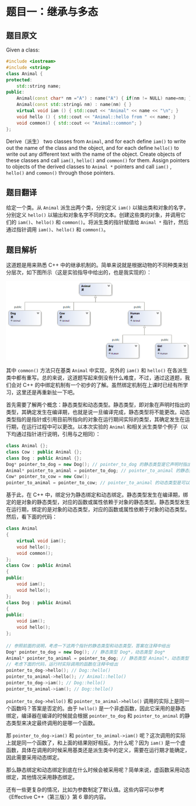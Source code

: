 # 题目一：继承与多态

## 题目原文

Given a class: 

```c++
#include <iostream> 
#include <string>
class Animal {
protected:
    std::string name;
public:
    Animal(const char* nm ="A") : name("A") { if(nm != NULL) name=nm; }
    Animal(const std::string& nm) : name(nm) { }
    virtual void iam () { std::cout << "Animal" << name << "\n"; }
    void hello () { std::cout << "Animal::hello from " << name; }
    void common() { std::cout << "Animal::common"; }
};
```

Derive（派生） two classes from `Animal`, and for each define `iam()` to write out the name of the class and the object, and for each define `hello()` to write out any different text with the name of the object. Create objects of these classes and call `iam()`, `hello()` and `common()` for them. Assign pointers to objects of the derived classes to `Animal *` pointers and call `iam()` , `hello()` and `common()` through those pointers.

## 题目翻译

给定一个类。从 `Animal` 派生出两个类，分别定义 `iam()` 以输出类和对象的名字，分别定义 `hello()` 以输出和对象名字不同的文本。创建这些类的对象，并调用它们的 `iam()`、`hello()` 和 `common()`。将派生类的指针赋值给 `Animal *` 指针，然后通过指针调用 `iam()`、`hello()` 和 `common()`。

## 题目解析

这道题是用来熟悉 C++ 中的继承机制的。简单来说就是根据动物的不同种类来划分层次，如下图所示（这是实验指导中给出的，也是我实现的）：

![class_diagram](https://github.com/Robotxm/OOPExperients/raw/master/6/source_6_1/ClassDiagram_Exp6_1.png)

其中 `common()` 方法只在基类 `Animal` 中实现，另外的 `iam()` 和  `hello()` 在各派生类中都有重写。总的来说，这道题写起来倒没有什么难度，不过，通过这道题，我们会对 C++ 的中绑定机制有一个初步的了解。虽然绑定机制在上课时已经有所学习，这里还是再重新扯一下吧。

首先需要了解两个概念：静态类型和动态类型。静态类型，即对象在声明时指出的类型，其确定发生在编译期，也就是说一旦编译完成，静态类型将不能更改。动态类型指的是指针或引用目前所指向的对象在运行期间实际的类型，其确定发生在运行期，在运行过程中可以更改。以本次实验的 `Animal` 和相关派生类举个例子（以下均通过指针进行说明，引用与之相同）：

```c++
class Animal {};
class Cow : public Animal {};
class Dog : public Animal {};
Dog* pointer_to_dog = new Dog(); // pointer_to_dog 的静态类型是它声明时指出的 Dog*，动态类型也是 Dog*
Animal* pointer_to_animal = pointer_to_dog; // pointer_to_animal 的静态类型是它声明时指出的 Animal*，动态类型是 pointer_to_animal 实际指向的对象 pointer_to_dog 的类型 Dog*
Cow* pointer_to_cow = new Cow();
pointer_to_animal = pointer_to_cow; // pointer_to_animal 的动态类型是可以更改的，现在它的动态类型是 Cow*，但静态类型仍然是 Animal*

```

基于此，在 C++ 中，绑定分为静态绑定和动态绑定。静态类型发生在编译期，绑定的是对象的静态类型，对应的函数或属性依赖于对象的静态类型。静态类型发生在运行期，绑定的是对象的动态类型，对应的函数或属性依赖于对象的动态类型。然后，看下面的代码：

```c++
class Animal
{
    virtual void iam();
    void hello();
    void common();
};
class Cow : public Animal
{
public:
    void iam();
    void hello();
};
class Dog : public Animal
{
public:
    void iam();
    void hello();
};

// 参照前面的说明，考虑一下这两个指针的静态类型和动态类型，答案在注释中给出
Dog* pointer_to_dog = new Dog(); // 静态类型 Dog*，动态类型 Dog*
Animal* pointer_to_animal = pointer_to_dog; // 静态类型 Animal*，动态类型 Dog*
// 考虑下面的代码，运行时实际调用的函数在注释中给出
pointer_to_dog->hello(); // Dog::hello()
pointer_to_animal->hello(); // Animal::hello()
pointer_to_dog->iam(); // Dog::hello()
pointer_to_animal->iam(); // Dog::hello()
```

`pointer_to_dog->hello()` 和 `pointer_to_animal->hello()` 调用的实际上是同一个函数吗？答案是否定的。由于 `hello()` 是一个非虚函数，因此它采用的是静态绑定，编译器在编译的时候就会根据 `pointer_to_dog` 和 `pointer_to_animal` 的静态类型来决定最终调用的是哪一个函数。

那 `pointer_to_dog->iam()` 和 `pointer_to_animal->iam()` 呢？这次调用的实际上就是同一个函数了，和上面的结果刚好相反。为什么呢？因为 `iam()` 是一个虚函数，具体在调用的时候采用基类还是派生类中的定义，需要在运行期才能确定，因此需要采用动态绑定。

那么静态绑定和动态绑定到底在什么时候会被采用呢？简单来说，虚函数采用动态绑定，其他情况采用静态绑定。

还有一些更复杂的情况，比如为参数制定了默认值。这些内容可以参考《Effective C++（第三版）》第 6 章的内容。